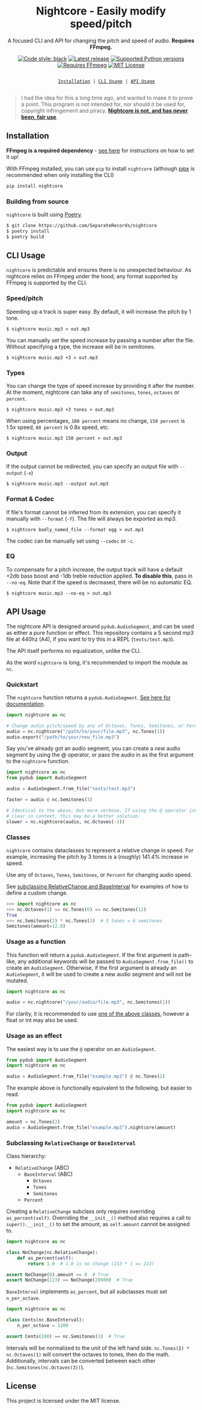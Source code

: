 <div align="center">

<h1>Nightcore - Easily modify speed/pitch</h1>

<p>
A focused CLI and API for changing the pitch and speed of audio. <b>Requires FFmpeg.</b>
</p>

[![Code style: black](https://img.shields.io/badge/code%20style-black-240040.svg)](https://github.com/psf/black)
[![Latest release](https://img.shields.io/pypi/v/nightcore?color=blue)](https://pypi.org/project/nightcore)
[![Supported Python versions](https://img.shields.io/pypi/pyversions/nightcore?color=3eb984)](https://python.org)
[![Requires FFmpeg](https://img.shields.io/badge/requires-FFmpeg-green)](https://ffmpeg.org)
[![MIT License](https://img.shields.io/pypi/l/nightcore?color=e6ed1f)](https://github.com/SeparateRecords/nightcore/blob/master/LICENSE)

<p>
  <code>
    <a href="#install">Installation</a> | <a href="#cli">CLI Usage</a> | <a href="#api">API Usage</a>
  </code>
</p>

</div>

> I had the idea for this a long time ago, and wanted to make it to prove a point. This program is not intended for, nor should it be used for, copyright infringement and piracy. [**Nightcore is not, and has never been, fair use**](https://www.avvo.com/legal-answers/does-making-a--nightcore--version-of-a-song--speed-2438914.html).

<a name="install"></a>

## Installation

**FFmpeg is a required dependency** - [see here](https://github.com/jiaaro/pydub#getting-ffmpeg-set-up) for instructions on how to set it up!

With FFmpeg installed, you can use `pip` to install `nightcore` (although [pipx](https://pipxproject.github.io/pipx/) is recommended when only installing the CLI)

```sh
pip install nightcore
```

### Building from source

`nightcore` is built using [Poetry](https://poetry.eustace.io).

```sh
$ git clone https://github.com/SeparateRecords/nightcore
$ poetry install
$ poetry build
```

<a name="cli"></a>

## CLI Usage

`nightcore` is predictable and ensures there is no unexpected behaviour. As nightcore relies on FFmpeg under the hood, any format supported by FFmpeg is supported by the CLI.

### Speed/pitch

Speeding up a track is super easy. By default, it will increase the pitch by 1 tone.

```console
$ nightcore music.mp3 > out.mp3
```

You can manually set the speed increase by passing a number after the file. Without specifying a type, the increase will be in semitones.

```console
$ nightcore music.mp3 +3 > out.mp3
```

### Types

You can change the type of speed increase by providing it after the number. At the moment, nightcore can take any of `semitones`, `tones`, `octaves` or `percent`.

```console
$ nightcore music.mp3 +3 tones > out.mp3
```

When using percentages, `100 percent` means no change, `150 percent` is 1.5x speed, `80 percent` is 0.8x speed, etc.

```console
$ nightcore music.mp3 150 percent > out.mp3
```

### Output

If the output cannot be redirected, you can specify an output file with `--output` (`-o`)

```console
$ nightcore music.mp3 --output out.mp3
```

### Format & Codec

If file's format cannot be inferred from its extension, you can specify it manually with `--format` (`-f`). The file will always be exported as mp3.

```console
$ nightcore badly_named_file --format ogg > out.mp3
```

The codec can be manually set using `--codec` or `-c`.

### EQ

To compensate for a pitch increase, the output track will have a default +2db bass boost and -1db treble reduction applied. **To disable this**, pass in `--no-eq`. Note that if the speed is decreased, there will be no automatic EQ.

```console
$ nightcore music.mp3 --no-eq > out.mp3
```

<a name="api"></a>

## API Usage

The nightcore API is designed around `pydub.AudioSegment`, and can be used as either a pure function or effect. This repository contains a 5 second mp3 file at 440hz (A4), if you want to try this in a REPL (`tests/test.mp3`).

The API itself performs no equalization, unlike the CLI.

As the word `nightcore` is long, it's recommended to import the module as `nc`.

### Quickstart

The `nightcore` function returns a `pydub.AudioSegment`. [See here for documentation](https://github.com/jiaaro/pydub/blob/master/API.markdown#audiosegment).

```python
import nightcore as nc

# Change audio pitch/speed by any of Octaves, Tones, Semitones, or Percent
audio = nc.nightcore("/path/to/your/file.mp3", nc.Tones(1))
audio.export("/path/to/your/new_file.mp3")
```

Say you've already got an audio segment, you can create a *new* audio segment by using the @ operator, or pass the audio in as the first argument to the `nightcore` function.

```python
import nightcore as nc
from pydub import AudioSegment

audio = AudioSegment.from_file("tests/test.mp3")

faster = audio @ nc.Semitones(3)

# Identical to the above, but more verbose. If using the @ operator isn't
# clear in context, this may be a better solution.
slower = nc.nightcore(audio, nc.Octaves(-1))
```

### Classes

`nightcore` contains dataclasses to represent a relative change in speed. For example, increasing the pitch by 3 tones is a (roughly) 141.4% increase in speed.

Use any of `Octaves`, `Tones`, `Semitones`, or `Percent` for changing audio speed.

See [subclassing RelativeChange and BaseInterval](#subclassing) for examples of how to define a custom change.

```python
>>> import nightcore as nc
>>> nc.Octaves(1) == nc.Tones(6) == nc.Semitones(12)
True
>>> nc.Semitones(2) * nc.Tones(3)  # 3 tones = 6 semitones
Semitones(amount=12.0)
```

### Usage as a function

This function will return a `pydub.AudioSegment`. If the first argument is path-like, any additional keywords will be passed to `AudioSegment.from_file()` to create an `AudioSegment`. Otherwise, if the first argument is already an `AudioSegment`, it will be used to create a new audio segment and will not be mutated.

```python
import nightcore as nc

audio = nc.nightcore("/your/audio/file.mp3", nc.Semitones(1))
```

For clarity, it is recommended to use [one of the above classes](#classes), however a float or int may also be used.

### Usage as an effect

The easiest way is to use the `@` operator on an `AudioSegment`.

```python
from pydub import AudioSegment
import nightcore as nc

audio = AudioSegment.from_file("example.mp3") @ nc.Tones(2)
```

The example above is functionally equivalent to the following, but easier to read.

```python
from pydub import AudioSegment
import nightcore as nc

amount = nc.Tones(2)
audio = AudioSegment.from_file("example.mp3").nightcore(amount)
```

<a name="subclassing"></a>

### Subclassing `RelativeChange` or `BaseInterval`

Class hierarchy:

* `RelativeChange` (ABC)
  * `BaseInterval` (ABC)
    * `Octaves`
    * `Tones`
    * `Semitones`
  * `Percent`

Creating a `RelativeChange` subclass only requires overriding `as_percent(self)`. Overriding the `__init__()` method also requires a call to `super().__init__()` to set the amount, as `self.amount` cannot be assigned to.

```python
import nightcore as nc

class NoChange(nc.RelativeChange):
    def as_percent(self):
        return 1.0  # 1.0 is no change (213 * 1 == 213)

assert NoChange(8).amount == 8  # True
assert NoChange(123) == NoChange(28980)  # True
```

`BaseInterval` implements `as_percent`, but all subclasses must set `n_per_octave`.

```python
import nightcore as nc

class Cents(nc.BaseInterval):
    n_per_octave = 1200

assert Cents(100) == nc.Semitones(1)  # True
```

Intervals will be normalized to the unit of the left hand side. `nc.Tones(2) * nc.Octaves(1)` will convert the octaves to tones, then do the math. Additionally, intervals can be converted between each other (`nc.Semitones(nc.Octaves(3))`).

## License

This project is licensed under the MIT license.
